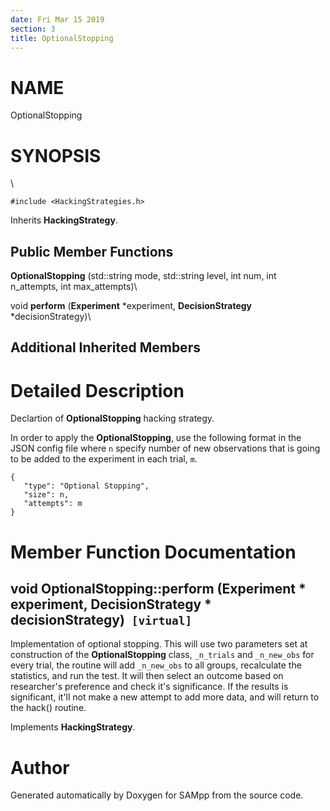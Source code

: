 ```yaml
---
date: Fri Mar 15 2019
section: 3
title: OptionalStopping
---
```


NAME
====

OptionalStopping

SYNOPSIS
========

\

`#include <HackingStrategies.h>`

Inherits **HackingStrategy**.

Public Member Functions
-----------------------

**OptionalStopping** (std::string mode, std::string level, int num, int
n\_attempts, int max\_attempts)\

void **perform** (**Experiment** \*experiment, **DecisionStrategy**
\*decisionStrategy)\

Additional Inherited Members
----------------------------

Detailed Description
====================

Declartion of **OptionalStopping** hacking strategy.

In order to apply the **OptionalStopping**, use the following format in
the JSON config file where `n` specify number of new observations that
is going to be added to the experiment in each trial, `m`.

    {
       "type": "Optional Stopping",
       "size": n,
       "attempts": m
    }

Member Function Documentation
=============================

void OptionalStopping::perform (**Experiment** \* experiment, **DecisionStrategy** \* decisionStrategy)` [virtual]`
-------------------------------------------------------------------------------------------------------------------

Implementation of optional stopping. This will use two parameters set at
construction of the **OptionalStopping** class, `_n_trials` and
`_n_new_obs` for every trial, the routine will add `_n_new_obs` to all
groups, recalculate the statistics, and run the test. It will then
select an outcome based on researcher\'s preference and check it\'s
significance. If the results is significant, it\'ll not make a new
attempt to add more data, and will return to the hack() routine.

Implements **HackingStrategy**.

Author
======

Generated automatically by Doxygen for SAMpp from the source code.
